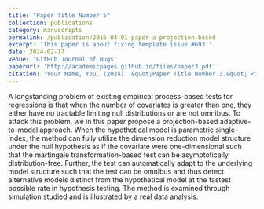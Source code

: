 ```yaml
---
title: "Paper Title Number 5"
collection: publications
category: manuscripts
permalink: /publication/2016-04-01-paper-a-projection-based
excerpt: 'This paper is about fixing template issue #693.'
date: 2024-02-17
venue: 'GitHub Journal of Bugs'
paperurl: 'http://academicpages.github.io/files/paper3.pdf'
citation: 'Your Name, You. (2024). &quot;Paper Title Number 3.&quot; <i>GitHub Journal of Bugs</i>. 1(3).'
---
```


A longstanding problem of existing empirical process-based tests for regressions is that when the number of covariates is greater than one, they either have no tractable limiting null distributions or are not omnibus. To attack this problem, we in this paper propose a projection-based adaptive-to-model approach. When the hypothetical model is parametric single-index, the method can fully utilize the dimension reduction model structure under the null hypothesis as if the covariate were one-dimensional such that the martingale transformation-based test can be asymptotically distribution-free. Further, the test can automatically adapt to the underlying model structure such that the test can be omnibus and thus detect alternative models distinct from the hypothetical model at the fastest possible rate in hypothesis testing. The method is examined through simulation studied and is illustrated by a real data analysis.
